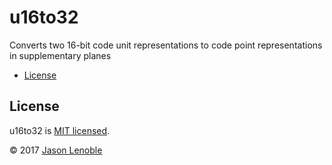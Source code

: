 # u16to32

Converts two 16-bit code unit representations to code point representations in supplementary planes

  * [License](#license)


## License

u16to32 is [MIT licensed](./LICENSE).

© 2017 [Jason Lenoble](mailto:jason.lenoble@gmail.com)
